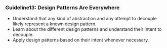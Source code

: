 ### Guideline13: Design Patterns Are Everywhere
+ Understand that any kind of abstraction and any attempt to decouple likely represent a known design pattern.
+ Learn about the different design patterns and understand their intent to decouple.
+ Apply design patterns based on their intent whenever necessary.